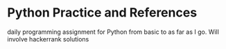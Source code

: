 # Python Practice and References
daily programming assignment for Python from basic to as far as I go. Will involve hackerrank solutions

